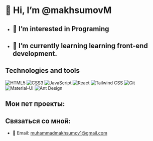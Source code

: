 # 👋 Hi, I’m @makhsumovM  
- ## 👀 I’m interested in Programing
- ## 🌱 I’m currently learning learning front-end development.
## Technologies and tools

![HTML5](https://img.shields.io/badge/-HTML5-E34F26?style=for-the-badge&logo=html5&logoColor=white)
![CSS3](https://img.shields.io/badge/-CSS3-1572B6?style=for-the-badge&logo=css3)
![JavaScript](https://img.shields.io/badge/-JavaScript-F7DF1E?style=for-the-badge&logo=javascript&logoColor=black)
![React](https://img.shields.io/badge/-React-61DAFB?style=for-the-badge&logo=react&logoColor=black)
![Tailwind CSS](https://img.shields.io/badge/-Tailwind_CSS-38B2AC?style=for-the-badge&logo=tailwind-css&logoColor=white)
![Git](https://img.shields.io/badge/-Git-F05032?style=for-the-badge&logo=git&logoColor=white)
![Material-UI](https://img.shields.io/badge/-Material_UI-0081CB?style=for-the-badge&logo=material-ui&logoColor=white)
![Ant Design](https://img.shields.io/badge/-Ant_Design-0170FE?style=for-the-badge&logo=antdesign&logoColor=white)



## Мои пет проекты:


## Связаться со мной:
- 📧 Email: [muhammadmakhsumov1@gmail.com](muhammadmakhsumov1@gmail.com)

<!---
makhsumovM/makhsumovM is a ✨ special ✨ repository because its `README.md` (this file) appears on your GitHub profile.
You can click the Preview link to take a look at your changes.
--->

